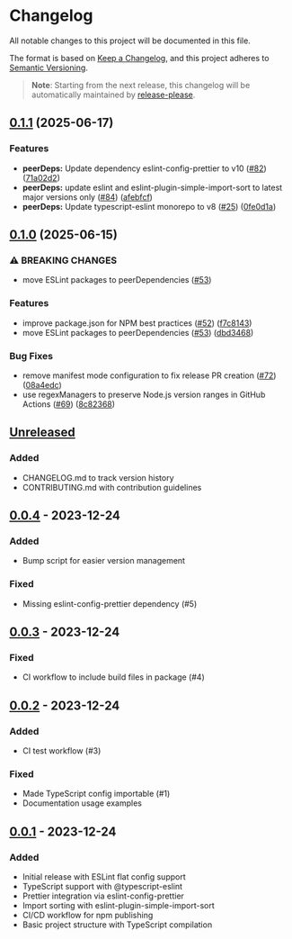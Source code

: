# Changelog

All notable changes to this project will be documented in this file.

The format is based on [Keep a Changelog](https://keepachangelog.com/en/1.1.0/),
and this project adheres to [Semantic Versioning](https://semver.org/spec/v2.0.0.html).

> **Note**: Starting from the next release, this changelog will be automatically maintained by [release-please](https://github.com/googleapis/release-please).

## [0.1.1](https://github.com/fohte/eslint-config/compare/v0.1.0...v0.1.1) (2025-06-17)


### Features

* **peerDeps:** Update dependency eslint-config-prettier to v10 ([#82](https://github.com/fohte/eslint-config/issues/82)) ([71a02d2](https://github.com/fohte/eslint-config/commit/71a02d25f4a1858786a1db2b6be19d358c6bdebf))
* **peerDeps:** update eslint and eslint-plugin-simple-import-sort to latest major versions only ([#84](https://github.com/fohte/eslint-config/issues/84)) ([afebfcf](https://github.com/fohte/eslint-config/commit/afebfcfc775abc5f2e1dd64543c16a338c8d1b4c))
* **peerDeps:** Update typescript-eslint monorepo to v8 ([#25](https://github.com/fohte/eslint-config/issues/25)) ([0fe0d1a](https://github.com/fohte/eslint-config/commit/0fe0d1ac46f99070608c7b2aa1e82917d642153c))

## [0.1.0](https://github.com/fohte/eslint-config/compare/v0.0.4...v0.1.0) (2025-06-15)


### ⚠ BREAKING CHANGES

* move ESLint packages to peerDependencies ([#53](https://github.com/fohte/eslint-config/issues/53))

### Features

* improve package.json for NPM best practices ([#52](https://github.com/fohte/eslint-config/issues/52)) ([f7c8143](https://github.com/fohte/eslint-config/commit/f7c814338b84c8fa9b27ed2d32776bc8c7114633))
* move ESLint packages to peerDependencies ([#53](https://github.com/fohte/eslint-config/issues/53)) ([dbd3468](https://github.com/fohte/eslint-config/commit/dbd3468ec2e81981b4510298396864ff7b0b400d))


### Bug Fixes

* remove manifest mode configuration to fix release PR creation ([#72](https://github.com/fohte/eslint-config/issues/72)) ([08a4edc](https://github.com/fohte/eslint-config/commit/08a4edcef3072d2efb1be840bde8fc1d1f3d2d4f))
* use regexManagers to preserve Node.js version ranges in GitHub Actions ([#69](https://github.com/fohte/eslint-config/issues/69)) ([8c82368](https://github.com/fohte/eslint-config/commit/8c82368c445e01da97c6bad34606e62350b6392d))

## [Unreleased]

### Added
- CHANGELOG.md to track version history
- CONTRIBUTING.md with contribution guidelines

## [0.0.4] - 2023-12-24

### Added
- Bump script for easier version management

### Fixed
- Missing eslint-config-prettier dependency (#5)

## [0.0.3] - 2023-12-24

### Fixed
- CI workflow to include build files in package (#4)

## [0.0.2] - 2023-12-24

### Added
- CI test workflow (#3)

### Fixed
- Made TypeScript config importable (#1)
- Documentation usage examples

## [0.0.1] - 2023-12-24

### Added
- Initial release with ESLint flat config support
- TypeScript support with @typescript-eslint
- Prettier integration via eslint-config-prettier
- Import sorting with eslint-plugin-simple-import-sort
- CI/CD workflow for npm publishing
- Basic project structure with TypeScript compilation

[Unreleased]: https://github.com/fohte/eslint-config/compare/v0.0.4...HEAD
[0.0.4]: https://github.com/fohte/eslint-config/compare/v0.0.3...v0.0.4
[0.0.3]: https://github.com/fohte/eslint-config/compare/v0.0.2...v0.0.3
[0.0.2]: https://github.com/fohte/eslint-config/compare/v0.0.1...v0.0.2
[0.0.1]: https://github.com/fohte/eslint-config/releases/tag/v0.0.1
